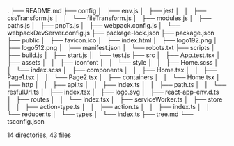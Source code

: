 .
├── README.md
├── config
│   ├── env.js
│   ├── jest
│   │   ├── cssTransform.js
│   │   └── fileTransform.js
│   ├── modules.js
│   ├── paths.js
│   ├── pnpTs.js
│   ├── webpack.config.js
│   └── webpackDevServer.config.js
├── package-lock.json
├── package.json
├── public
│   ├── favicon.ico
│   ├── index.html
│   ├── logo192.png
│   ├── logo512.png
│   ├── manifest.json
│   └── robots.txt
├── scripts
│   ├── build.js
│   ├── start.js
│   └── test.js
├── src
│   ├── App.test.tsx
│   ├── assets
│   │   ├── iconfont
│   │   └── style
│   │       ├── Home.scss
│   │       └── index.scss
│   ├── components
│   │   ├── Home.tsx
│   │   ├── Page1.tsx
│   │   └── Page2.tsx
│   ├── containers
│   │   └── Home.tsx
│   ├── http
│   │   ├── api.ts
│   │   ├── index.ts
│   │   ├── path.ts
│   │   └── resfulUrl.ts
│   ├── index.tsx
│   ├── logo.svg
│   ├── react-app-env.d.ts
│   ├── routes
│   │   └── index.tsx
│   ├── serviceWorker.ts
│   ├── store
│   │   ├── action-type.ts
│   │   ├── action.ts
│   │   ├── index.ts
│   │   └── reducer.ts
│   └── types
│       └── index.ts
├── tree.md
└── tsconfig.json

14 directories, 43 files
